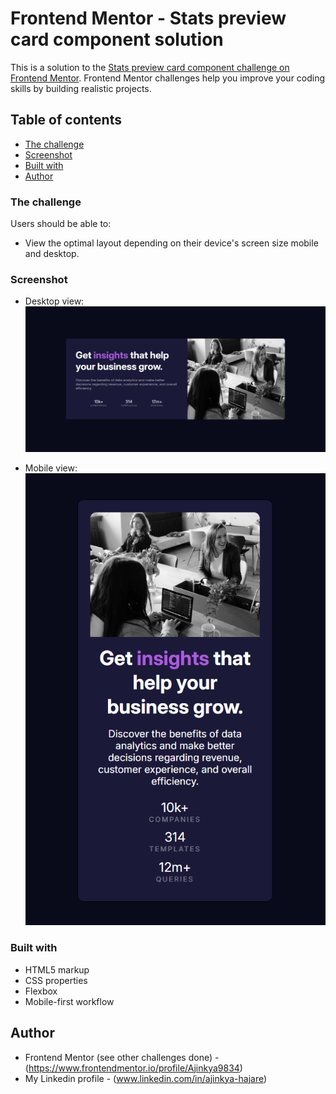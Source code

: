 # Frontend Mentor - Stats preview card component solution

This is a solution to the [Stats preview card component challenge on Frontend Mentor](https://www.frontendmentor.io/challenges/stats-preview-card-component-8JqbgoU62). Frontend Mentor challenges help you improve your coding skills by building realistic projects. 

## Table of contents

  - [The challenge](#the-challenge)
  - [Screenshot](#screenshot)
  - [Built with](#built-with)
  - [Author](#author)



### The challenge

Users should be able to:

- View the optimal layout depending on their device's screen size mobile and desktop.

### Screenshot

- Desktop view:
![](./view-images/desktop-view.png)

- Mobile view:
![](./view-images/mobile-view.png)



### Built with

- HTML5 markup
- CSS properties
- Flexbox
- Mobile-first workflow


## Author

- Frontend Mentor (see other challenges done) - (https://www.frontendmentor.io/profile/Ajinkya9834)
- My Linkedin profile - (www.linkedin.com/in/ajinkya-hajare)

